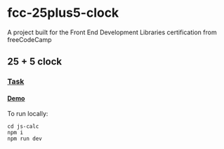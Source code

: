 # fcc-25plus5-clock
A project built for the Front End Development Libraries certification from freeCodeCamp


## 25 + 5 clock

### [Task](task.md)

#### [Demo](https://fcc-js-calc.netlify.app)

To run locally:

    cd js-calc
    npm i
    npm run dev